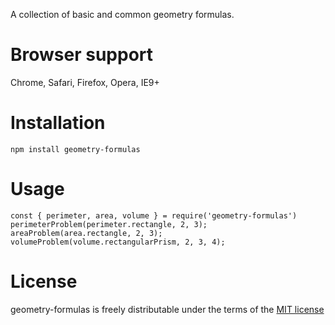 A collection of basic and common geometry formulas.

# Browser support
Chrome, Safari, Firefox, Opera, IE9+

# Installation
```
npm install geometry-formulas
```

# Usage
```
const { perimeter, area, volume } = require('geometry-formulas')
perimeterProblem(perimeter.rectangle, 2, 3);
areaProblem(area.rectangle, 2, 3);
volumeProblem(volume.rectangularPrism, 2, 3, 4);
```

# License
geometry-formulas is freely distributable under the terms of the [MIT license](https://opensource.org/licenses/MIT)
